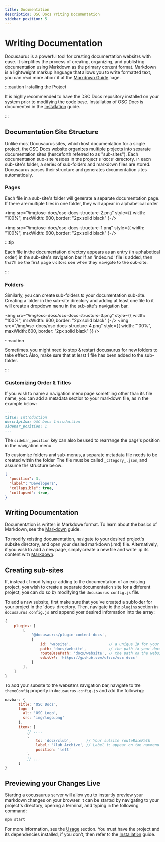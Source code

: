 ```yaml
---
title: Documentation
description: OSC Docs Writing Documentation
sidebar_position: 5
---
```


# Writing Documentation

Docusaurus is a powerful tool for creating documentation websites with ease. It simplifies the process of creating, organizing, and publishing documentation using Markdown as the primary content format. Markdown is a lightweight markup language that allows you to write formatted text, you can read more about it at the [Markdown Guide](/docs/osc-docs/markdown) page.


:::caution Installing the Project

It is highly recommended to have the OSC Docs repository installed on your system prior to modifying the code base. Installation of OSC Docs is documented in the [Installation](/docs/osc-docs/installation) guide.

:::

## Documentation Site Structure

Unlike most Docusaurus sites, which host documentation for a single project, the OSC Docs website organizes multiple projects into separate documentation sites (henceforth referred to as "sub-sites"). Each documentation sub-site resides in the project's 'docs' directory. In each sub-site's folder, a series of sub-folders and markdown files are stored. Docusaurus parses their structure and generates documentation sites automatically.

### Pages

Each file in a sub-site's folder will generate a separate documentation page. If there are multiple files in one folder, they will appear in alphabetical order

<img src="/img/osc-docs/osc-docs-structure-2.png" style={{ width: "100%", maxWidth: 600, border: "2px solid black" }} />

<img src="/img/osc-docs/osc-docs-structure-1.png" style={{ width: "100%", maxWidth: 600, border: "2px solid black" }} />

:::tip

Each file in the documentation directory appears as an entry (in alphabetical order) in the sub-site's navigation bar. If an 'index.md' file is added, then that'll be the first page visitors see when they navigate to the sub-site.

:::

### Folders

Similarly, you can create sub-folders to your documentation sub-site. Creating a folder in the sub-site directory and adding at least one file to it will create a dropdown menu in the sub-site's navigation bar.

<img src="/img/osc-docs/osc-docs-structure-3.png" style={{ width: "100%", maxWidth: 600, border: "2px solid black" }} />
<img src="/img/osc-docs/osc-docs-structure-4.png" style={{ width: "100%", maxWidth: 600, border: "2px solid black" }} />

:::caution

Sometimes, you might need to stop & restart docusaurus for new folders to take effect. Also, make sure that at least 1 file has been added to the sub-folder.

:::

### Customizing Order & Titles

If you wish to name a navigation menu page something other than its file name, you can add a metadata section to your markdown file, as in the example below:

```markdown
---
title: Introduction
description: OSC Docs Introduction
sidebar_position: 1
---
```

The `sidebar_position` key can also be used to rearrange the page's position in the navigation menu.

To customize folders and sub-menus, a separate metadata file needs to be created within the folder. The file must be called `_category_.json`, and assume the structure below:

```json
{
  "position": 3,
  "label": "Developers",
  "collapsible": true,
  "collapsed": true,
}
```

## Writing Documentation

Documentation is written in Markdown format. To learn about the basics of Markdown, see the [Markdown](/docs/osc-docs/markdown) guide.

To modify existing documentation, navigate to your desired project's subsite directory, and open your desired markdown (.md) file. Alternatively, if you wish to add a new page, simply create a new file and write up its content with [Markdown](/docs/osc-docs/markdown).

## Creating sub-sites

If, instead of modifying or adding to the documentation of an existing project, you wish to create a separate documentation site for a different project, you can do so by modifying the `docusaurus.config.js` file.

To add a new subsite, first make sure that you've created a subfolder for your project in the 'docs' directory. Then, navigate to the `plugins` section in `docusaurus.config.js` and append your desired information into the array:

```js title="docusaurus.config.js"
{
	plugins: [
		[
			'@docusaurus/plugin-content-docs',
			{
				id: 'website',                 // a unique ID for your project
				path: 'docs/website',          // the path to your docs folder
				routeBasePath: 'docs/website', // the path on the website's URL
				editUrl: 'https://github.com/ufosc/osc-docs'
			}
		],
	]
}
```

To add your subsite to the website's navigation bar, navigate to the `themeConfig` property in `docusaurus.config.js` and add the following:

```js title="docusaurus.config.js"
navbar: {
      title: 'OSC Docs',
      logo: {
        alt: 'OSC Logo',
        src: 'img/logo.png'
      },
      items: [
		  // ....
		  {
			  to: 'docs/club',       // Your subsite routeBasePath
			  label: 'Club Archive', // Label to appear on the navmenu.
			  position: 'left'
		  }
		  // ...
	  ]
}
```

## Previewing your Changes Live

Starting a docusaurus server will allow you to instantly preview your markdown changes on your browser. It can be started by navigating to your project's directory, opening a terminal, and typing in the following command:

```bash
npm start
```

For more information, see the [Usage](/docs/osc-docs/usage) section. You must have the project and its dependencies installed, if you don't, then refer to the [Installation](/docs/osc-docs/installation) guide.

